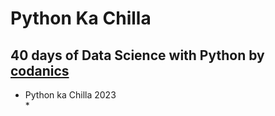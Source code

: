 # Python Ka Chilla
## 40 days of Data Science with Python by [codanics](https://www.codanics.com)

* Python ka Chilla 2023\
  * 
